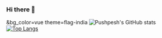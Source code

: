 ### Hi there 👋
&bg_color=vue
theme=flag-india
![Pushpesh's GitHub stats](https://github-readme-stats.vercel.app/api?username=xPushpeshx&show_icons=true&theme=flag-india)<br>
[![Top Langs](https://github-readme-stats.vercel.app/api/top-langs/?username=xPushpeshx&layout=compact)](https://github.com/xPushpeshx/github-readme-stats)
